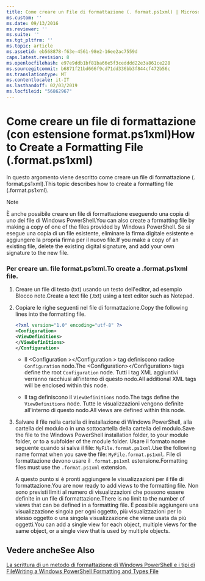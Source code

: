 ```yaml
---
title: Come creare un File di formattazione (. format.ps1xml) | Microsoft Docs
ms.custom: ''
ms.date: 09/13/2016
ms.reviewer: ''
ms.suite: ''
ms.tgt_pltfrm: ''
ms.topic: article
ms.assetid: eb568878-f63e-4561-98e2-16ee2ac7559d
caps.latest.revision: 8
ms.openlocfilehash: e97e9ddb1bf81ba66e5f3cedddd22e3a861ce228
ms.sourcegitcommit: b6871f21bd666f9cd71dd336bb3f844cf472b56c
ms.translationtype: MT
ms.contentlocale: it-IT
ms.lasthandoff: 02/03/2019
ms.locfileid: "56862967"
---
```

# <a name="how-to-create-a-formatting-file-formatps1xml"></a><span data-ttu-id="a1f85-102">Come creare un file di formattazione (con estensione format.ps1xml)</span><span class="sxs-lookup"><span data-stu-id="a1f85-102">How to Create a Formatting File (.format.ps1xml)</span></span>

<span data-ttu-id="a1f85-103">In questo argomento viene descritto come creare un file di formattazione (. format.ps1xml).</span><span class="sxs-lookup"><span data-stu-id="a1f85-103">This topic describes how to create a formatting file (.format.ps1xml).</span></span>

> [!NOTE]
> <span data-ttu-id="a1f85-104">È anche possibile creare un file di formattazione eseguendo una copia di uno dei file di Windows PowerShell.</span><span class="sxs-lookup"><span data-stu-id="a1f85-104">You can also create a formatting file by making a copy of one of the files provided by Windows PowerShell.</span></span> <span data-ttu-id="a1f85-105">Se si esegue una copia di un file esistente, eliminare la firma digitale esistente e aggiungere la propria firma per il nuovo file.</span><span class="sxs-lookup"><span data-stu-id="a1f85-105">If you make a copy of an existing file, delete the existing digital signature, and add your own signature to the new file.</span></span>

### <a name="to-create-a-formatps1xml-file"></a><span data-ttu-id="a1f85-106">Per creare un. file format.ps1xml.</span><span class="sxs-lookup"><span data-stu-id="a1f85-106">To create a .format.ps1xml file.</span></span>

1. <span data-ttu-id="a1f85-107">Creare un file di testo (txt) usando un testo dell'editor, ad esempio Blocco note.</span><span class="sxs-lookup"><span data-stu-id="a1f85-107">Create a text file (.txt) using a text editor such as Notepad.</span></span>

2. <span data-ttu-id="a1f85-108">Copiare le righe seguenti nel file di formattazione.</span><span class="sxs-lookup"><span data-stu-id="a1f85-108">Copy the following lines into the formatting file.</span></span>

   ```xml
   <?xml version="1.0" encoding="utf-8" ?>
   <Configuration>
   <ViewDefinitions>
   </ViewDefinitions>
   </Configuration>
   ```

   - <span data-ttu-id="a1f85-109">Il \<Configuration >\</Configuration > tag definiscono radice `Configuration` nodo.</span><span class="sxs-lookup"><span data-stu-id="a1f85-109">The \<Configuration>\</Configuration> tags define the root `Configuration` node.</span></span> <span data-ttu-id="a1f85-110">Tutti i tag XML aggiuntivi verranno racchiusi all'interno di questo nodo.</span><span class="sxs-lookup"><span data-stu-id="a1f85-110">All additional XML tags will be enclosed within this node.</span></span>

   - <span data-ttu-id="a1f85-111">Il <ViewDefinitions> </ViewDefinitions> tag definiscono il `ViewDefinitions` nodo.</span><span class="sxs-lookup"><span data-stu-id="a1f85-111">The <ViewDefinitions></ViewDefinitions> tags define the `ViewDefinitions` node.</span></span> <span data-ttu-id="a1f85-112">Tutte le visualizzazioni vengono definite all'interno di questo nodo.</span><span class="sxs-lookup"><span data-stu-id="a1f85-112">All views are defined within this node.</span></span>

3. <span data-ttu-id="a1f85-113">Salvare il file nella cartella di installazione di Windows PowerShell, alla cartella del modulo o in una sottocartella della cartella del modulo.</span><span class="sxs-lookup"><span data-stu-id="a1f85-113">Save the file to the Windows PowerShell installation folder, to your module folder, or to a subfolder of the module folder.</span></span> <span data-ttu-id="a1f85-114">Usare il formato nome seguente quando si salva il file: `MyFile.format.ps1xml`.</span><span class="sxs-lookup"><span data-stu-id="a1f85-114">Use the following name format when you save the file:  `MyFile.format.ps1xml`.</span></span> <span data-ttu-id="a1f85-115">File di formattazione devono usare il `.format.ps1xml` estensione.</span><span class="sxs-lookup"><span data-stu-id="a1f85-115">Formatting files must use the `.format.ps1xml` extension.</span></span>

   <span data-ttu-id="a1f85-116">A questo punto si è pronti aggiungere le visualizzazioni per il file di formattazione.</span><span class="sxs-lookup"><span data-stu-id="a1f85-116">You are now ready to add views to the formatting file.</span></span> <span data-ttu-id="a1f85-117">Non sono previsti limiti al numero di visualizzazioni che possono essere definite in un file di formattazione.</span><span class="sxs-lookup"><span data-stu-id="a1f85-117">There is no limit to the number of views that can be defined in a formatting file.</span></span> <span data-ttu-id="a1f85-118">È possibile aggiungere una visualizzazione singola per ogni oggetto, più visualizzazioni per lo stesso oggetto o una singola visualizzazione che viene usata da più oggetti.</span><span class="sxs-lookup"><span data-stu-id="a1f85-118">You can add a single view for each object, multiple views for the same object, or a single view that is used by multiple objects.</span></span>

## <a name="see-also"></a><span data-ttu-id="a1f85-119">Vedere anche</span><span class="sxs-lookup"><span data-stu-id="a1f85-119">See Also</span></span>

[<span data-ttu-id="a1f85-120">La scrittura di un metodo di formattazione di Windows PowerShell e i tipi di File</span><span class="sxs-lookup"><span data-stu-id="a1f85-120">Writing a Windows PowerShell Formatting and Types File</span></span>](./writing-a-powershell-formatting-file.md)
